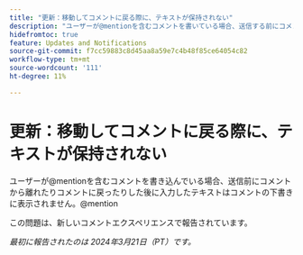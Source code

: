 ```yaml
---
title: "更新：移動してコメントに戻る際に、テキストが保持されない"
description: "ユーザーが@mentionを含むコメントを書いている場合、送信する前にコメントから離れたり戻ったりして、コメントの後に入力されたテキストはコメントの下書きに表示されません。"
hidefromtoc: true
feature: Updates and Notifications
source-git-commit: f7cc59883c8d45aa8a59e7c4b48f85ce64054c82
workflow-type: tm+mt
source-wordcount: '111'
ht-degree: 11%

---
```



# 更新：移動してコメントに戻る際に、テキストが保持されない

ユーザーが@mentionを含むコメントを書き込んでいる場合、送信前にコメントから離れたりコメントに戻ったりした後に入力したテキストはコメントの下書きに表示されません。@mention

この問題は、新しいコメントエクスペリエンスで報告されています。

_最初に報告されたのは 2024年3月21日（PT）です。_
